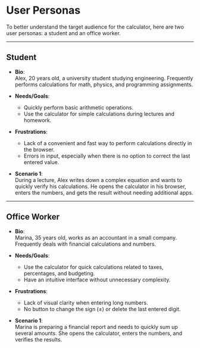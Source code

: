 # User Personas

To better understand the target audience for the calculator, here are two user personas: a student and an office worker.

---

## Student

- **Bio**:  
  Alex, 20 years old, a university student studying engineering. Frequently performs calculations for math, physics, and programming assignments.

- **Needs/Goals**:

  - Quickly perform basic arithmetic operations.
  - Use the calculator for simple calculations during lectures and homework.

- **Frustrations**:

  - Lack of a convenient and fast way to perform calculations directly in the browser.
  - Errors in input, especially when there is no option to correct the last entered value.

- **Scenario 1**:  
  During a lecture, Alex writes down a complex equation and wants to quickly verify his calculations. He opens the calculator in his browser, enters the numbers, and gets the result without needing additional apps.

---

## Office Worker

- **Bio**:  
  Marina, 35 years old, works as an accountant in a small company. Frequently deals with financial calculations and numbers.

- **Needs/Goals**:

  - Use the calculator for quick calculations related to taxes, percentages, and budgeting.
  - Have an intuitive interface without unnecessary complexity.

- **Frustrations**:

  - Lack of visual clarity when entering long numbers.
  - No button to change the sign (±) or delete the last entered digit.

- **Scenario 1**:  
  Marina is preparing a financial report and needs to quickly sum up several amounts. She opens the calculator, enters the numbers, and verifies the results.
